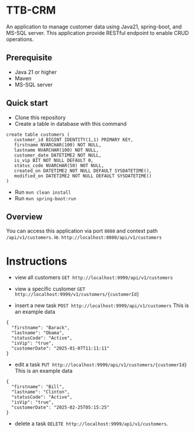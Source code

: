 # TTB-CRM
An application to manage customer data using Java21, spring-boot, and MS-SQL server. This application provide RESTful endpoint to enable CRUD operations.

## Prerequisite
- Java 21 or higher
- Maven
- MS-SQL server

## Quick start
- Clone this repository
- Create a table in database with this command
```
create table customers (
   customer_id BIGINT IDENTITY(1,1) PRIMARY KEY,
   firstname NVARCHAR(100) NOT NULL,
   lastname NVARCHAR(100) NOT NULL,
   customer_date DATETIME2 NOT NULL,
   is_vip BIT NOT NULL DEFAULT 0,
   status_code NVARCHAR(50) NOT NULL,
   created_on DATETIME2 NOT NULL DEFAULT SYSDATETIME(),
   modified_on DATETIME2 NOT NULL DEFAULT SYSDATETIME()
)

```
- Run `mvn clean install`
- Run `mvn spring-boot:run`

## Overview
You can access this application via port `8080` and context path `/api/v1/customers`. ie. `http://localhost:8080/api/v1/customers`

# Instructions

- view all customers
`GET http://localhost:9999/api/v1/customers`

- view a specific customer
`GET http://localhost:9999/v1/customers/{customerId}`

- insert a new task
`POST http://localhost:9999/api/v1/customers` This is an example data
```
{
  "firstname": "Barack",
  "lastname": "Obama",
  "statusCode": "Active",
  "isVip": "true",
  "customerDate": "2025-01-07T11:11:11"
}
```

- edit a task
`PUT http://localhost:9999/api/v1/customers/{customerId}` This is an example data
```
{
  "firstname": "Bill",
  "lastname": "Clinton",
  "statusCode": "Active",
  "isVip": "true",
  "customerDate": "2025-02-25T05:15:25"
}
```

- delete a task
`DELETE http://localhost:9999/ap1/v1/customers`.
